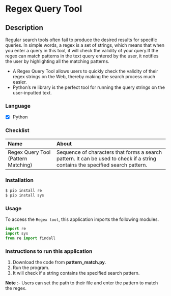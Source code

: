 # Regex Query Tool
## Description
Regular search tools often fail to produce the desired results for specific queries. In simple words, a regex is a set of strings, which means that when you enter a query in this tool, it will check the validity of your query.If the regex can match patterns in the text query entered by the user, it notifies the user by highlighting all the matching patterns. 
- A Regex Query Tool allows users to quickly check the validity of their regex strings on the Web, thereby making the search process much easier. 
- Python’s re library is the perfect tool for running the query strings on the user-inputted text.

### Language
- [X] Python

### Checklist
Name | About
:------------------ | :------------------
Regex Query Tool (Pattern Matching) |  Sequence of characters that forms a search pattern. It can be used to check if a string contains the specified search pattern.

### Installation
```bash
$ pip install re
$ pip install sys
``` 

### Usage
To access the `Regex tool`, this application imports the following modules.
```python
import re
import sys
from re import findall
```

 ### Instructions to run this application

  1.  Download the code from  __pattern_match.py__.
  2.  Run the program.
  3. It will check if a string contains the specified search pattern. 

 __Note__ :-  Users can set the path to their file and enter the pattern to match the regex.
